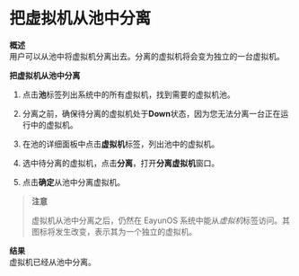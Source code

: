 # 把虚拟机从池中分离

**概述**<br/>
用户可以从池中将虚拟机分离出去。分离的虚拟机将会变为独立的一台虚拟机。

**把虚拟机从池中分离**

1. 点击**池**标签列出系统中的所有虚拟机，找到需要的虚拟机池。

1. 分离之前，确保待分离的虚拟机处于**Down**状态，因为您无法分离一台正在运行中的虚拟机。

1. 在池的详细面板中点击**虚拟机**标签，列出池中的虚拟机。

1. 选中待分离的虚拟机，点击**分离**，打开**分离虚拟机**窗口。

1. 点击**确定**从池中分离虚拟机。

> **注意**
>
> 虚拟机从池中分离之后，仍然在 EayunOS
> 系统中能从*虚拟机*标签访问。其图标将发生改变，表示其为一个独立的虚拟机。

**结果**<br/>
虚拟机已经从池中分离。
